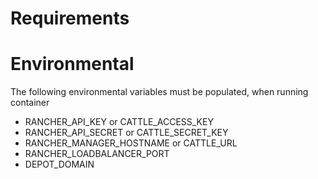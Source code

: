 # Requirements

# Environmental
The following environmental variables must be populated, when running container 

 - RANCHER_API_KEY or CATTLE_ACCESS_KEY
 - RANCHER_API_SECRET or CATTLE_SECRET_KEY
 - RANCHER_MANAGER_HOSTNAME or CATTLE_URL
 - RANCHER_LOADBALANCER_PORT
 - DEPOT_DOMAIN